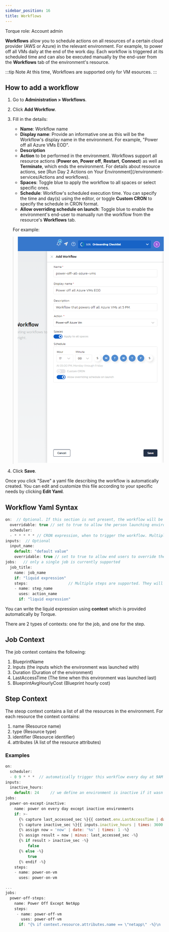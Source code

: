 ```yaml
---
sidebar_position: 16
title: Workflows
---
```


Torque role: Account admin

__Workflows__ allow you to schedule actions on all resources of a certain cloud provider (AWS or Azure) in the relevant environment. For example, to power off all VMs daily at the end of the work day. Each workflow is triggered at its scheduled time and can also be executed manually by the end-user from the __Workflows__ tab of the environment's resource.


:::tip Note
At this time, Workflows are supported only for VM esources.
:::

## How to add a workflow

1. Go to __Administration > Workflows__.
2. Click __Add Workflow__.
3. Fill in the details:
   * __Name__: Workflow name
   * __Display name__: Provide an informative one as this will be the Workflow's display name in the environment. For example, "Power off all Azure VMs EOD". 
   * __Description__
   * __Action__ to be performed in the environment. Workflows support all resource actions (__Power on__, __Power off__, __Restart__, __Connect__) as well as __Terminate__, which ends the environment. For details about resource actions, see [Run Day 2 Actions on Your Environment](/environment-services/Actions and workflows).
   * __Spaces__: Toggle blue to apply the workflow to all spaces or select specific ones.
   * __Schedule__: Workflow's scheduled execution time. You can specify the time and day(s) using the editor, or toggle __Custom CRON__ to specify the schedule in CRON format.
   * __Allow overriding schedule on launch__: Toggle blue to enable the environment's end-user to manually run the workflow from the resource's __Workflows__ tab.
  
   For example:
  > ![Locale Dropdown](/img/workflow-1.png)
4. Click __Save__.

Once you click "Save" a yaml file describing the workflow is automatically created. You can edit and customize this file according to your specific needs by clicking __Edit Yaml__.

## Workflow Yaml Syntax

```jsx title=workflow.yml
on:  // Optional. If this section is not present, the workflow will be run manually only and not automatically on schedule.
  overridable: true // set to true to allow the person launching environments to override the schedule during launch time. Defaults to false. 
  scheduler:
  - * * * * * // CRON expression, when to trigger the workflow. Multiple expressions are supported.
inputs:  // Optional
  input_name:
    default: "default value"
    overridable: true // set to true to allow end users to override the value of the input during launch time.
jobs:   // only a single job is currently supported
  job_title:
    name: job_name
    if: "liquid expression"
    steps:                  // Multiple steps are supported. They will be executed sequentially. 
    - name: step_name
      uses: action_name
      if: "liquid expression"
```

You can write the liquid expression using **context** which is provided automatically by Torque.

There are 2 types of contexts: one for the job, and one for the step.

## Job Context

The job context contains the following:
1. BlueprintName
2. Inputs (the inputs which the environment was launched with)
3. Duration (Duration of the environment)
4. LastAccessTime (The time when this environment was launched last)
5. BlueprintAvgHourlyCost (Blueprint hourly cost)

## Step Context

The steop context contains a list of all the resources in the environment. 
For each resource the context contains:

1. name (Resource name)
2. type (Resource type)
3. identifier (Resource identifier)
4. attributes (A list of the resource attributes)

### Examples

```jsx title=job-condition-example
on:
  scheduler:
  - 0 9 * * *  // automatically trigger this workflow every day at 9AM
inputs:
  inactive_hours:
    default: 24     // we define an environment is inactive if it wasn't used in the last 24 hours
jobs:
  power-on-except-inactive:
    name: power on every day except inactive environments 
    if: >-
      {% capture last_accessed_sec %}{{ context.env.LastAccessTime | date: '%s' | minus: 0 }}{% endcapture -%}  // calculate the last time this env was accessed from job context
      {% capture inactive_sec %}{{ inputs.inactive_hours | times: 3600 }}{% endcapture -%} // calculate what is defined as inactivity period from the workflow inputs
      {% assign now = 'now' | date: '%s' | times: 1 -%}
      {% assign result = now | minus: last_accessed_sec -%}
      {% if result > inactive_sec -%}
          false
      {% else -%}
          true
      {% endif -%}
    steps:    
    - name: power-on-vm
      uses: power-on-vm
```

```jsx title=step-condition-example
...
jobs:
  power-off-steps:
    name: Power Off Except NetApp
    steps:
     - name: power-off-vm
       uses: power-off-vm
      if: "{% if context.resource.attributes.name == \"netapp\" -%}\n  true \n{% else -%}\n  false\n{% endif -%}"
```